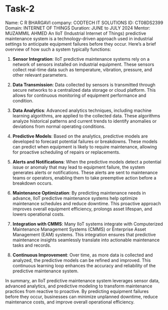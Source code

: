 # Task-2
Name: C R BHARGAVI
company: CODTECH IT SOLUTIONS
ID: CT08DS2399
Domain: INTERNET OF THINGS
Duration: JUNE to JULY 2024
Mentor: MUZAMMIL AHMED
An IIoT (Industrial Internet of Things) predictive maintenance system is a technology-driven approach used in industrial settings to anticipate equipment failures before they occur. Here’s a brief overview of how such a system typically functions:

1. **Sensor Integration**: IIoT predictive maintenance systems rely on a network of sensors installed on industrial equipment. These sensors collect real-time data such as temperature, vibration, pressure, and other relevant parameters.

2. **Data Transmission**: Data collected by sensors is transmitted through secure networks to a centralized data storage or cloud platform. This allows for continuous monitoring of equipment performance and condition.

3. **Data Analytics**: Advanced analytics techniques, including machine learning algorithms, are applied to the collected data. These algorithms analyze historical patterns and current trends to identify anomalies or deviations from normal operating conditions.

4. **Predictive Models**: Based on the analytics, predictive models are developed to forecast potential failures or breakdowns. These models can predict when equipment is likely to require maintenance, allowing for proactive scheduling of repairs or replacements.

5. **Alerts and Notifications**: When the predictive models detect a potential issue or anomaly that may lead to equipment failure, the system generates alerts or notifications. These alerts are sent to maintenance teams or operators, enabling them to take preemptive action before a breakdown occurs.

6. **Maintenance Optimization**: By predicting maintenance needs in advance, IIoT predictive maintenance systems help optimize maintenance schedules and reduce downtime. This proactive approach improves overall equipment efficiency, prolongs asset lifespan, and lowers operational costs.

7. **Integration with CMMS**: Many IIoT systems integrate with Computerized Maintenance Management Systems (CMMS) or Enterprise Asset Management (EAM) systems. This integration ensures that predictive maintenance insights seamlessly translate into actionable maintenance tasks and records.

8. **Continuous Improvement**: Over time, as more data is collected and analyzed, the predictive models can be refined and improved. This continuous learning loop enhances the accuracy and reliability of the predictive maintenance system.

In summary, an IIoT predictive maintenance system leverages sensor data, advanced analytics, and predictive modeling to transform maintenance practices from reactive to proactive. By predicting equipment failures before they occur, businesses can minimize unplanned downtime, reduce maintenance costs, and improve overall operational efficiency.

